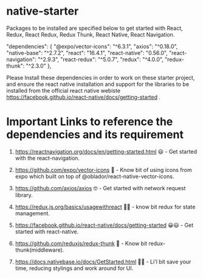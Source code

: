 # native-starter
Packages to be installed are specified below to get started with React, Redux, React Redux, Redux Thunk, React Native, React Navigation.

"dependencies": {
    "@expo/vector-icons": "^6.3.1",
    "axios": "^0.18.0",
    "native-base": "^2.7.2",
    "react": "16.4.1",
    "react-native": "0.56.0",
    "react-navigation": "^2.9.3",
    "react-redux": "^5.0.7",
    "redux": "^4.0.0",
    "redux-thunk": "^2.3.0"
  },
  
  Please Install these dependencies in order to work on these starter project, and ensure the react native installation and support for the libraries to be installed from the official react native webiste
  https://facebook.github.io/react-native/docs/getting-started .
  
  
  # Important Links to reference the dependencies and its requirement
  1. https://reactnavigation.org/docs/en/getting-started.html 😃 - Get started with the react-navigation.
  
  2. https://github.com/expo/vector-icons 🤪 - Know bit of using icons from expo which built on top of @oblador/react-native-vector-icons.
  
  3. https://github.com/axios/axios 🤓 - Get started with network request library.
  
  4. https://redux.js.org/basics/usagewithreact 🧐🤔 - know bit redux for state management.
  
  5. https://facebook.github.io/react-native/docs/getting-started 😀😃 - Get started with react-native.
  
  6. https://github.com/reduxjs/redux-thunk 🤔 - Know bit redux-thunk(middleware).
  
  7. https://docs.nativebase.io/docs/GetStarted.html 🤪😝 - Li'l bit save your time, reducing stylings and work around for UI.
  
